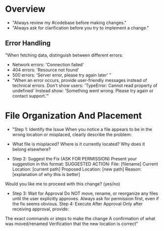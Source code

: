 # Overview
- "Always review my #codebase before making changes."
- "Always ask for clarification before you try to implement a change."

## Error Handling 
"When fetching data, distinguish between different errors:
- Network errors: 'Connection failed'
- 404 errors: 'Resource not found'
- 500 errors: 'Server error, please try again later'
"
- "When an error occurs, provide user-friendly messages instead of technical errors.
Don't show users: 'TypeError: Cannot read property of undefined'
Instead show: 'Something went wrong. Please try again or contact support.'"

# File Organization And Placement 
- "Step 1: Identify the Issue
When you notice a file appears to be in the wrong location or misplaced, clearly describe the problem:

- What file is misplaced?
Where is it currently located?
Why does it belong elsewhere?

- Step 2: Suggest the Fix (ASK FOR PERMISSION)
Present your suggestion in this format:
SUGGESTED ACTION:
File: [filename]
Current Location: [current path]
Proposed Location: [new path]
Reason: [explanation of why this is better]

Would you like me to proceed with this change? (yes/no)
- Step 3: Wait for Approval
Do NOT move, rename, or reorganize any files until the user explicitly approves. Always ask for permission first, even if the fix seems obvious.
Step 4: Execute After Approval
Only after receiving approval, provide:

The exact commands or steps to make the change
A confirmation of what was moved/renamed
Verification that the new location is correct"
